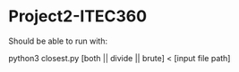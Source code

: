 # Project2-ITEC360

Should be able to run with:

python3 closest.py [both || divide || brute] < [input file path]